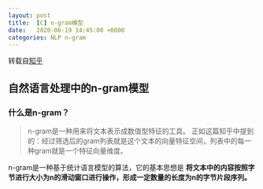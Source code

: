 ```yaml
---
layout: post
title:  [C] n-gram模型
date:   2020-06-19 14:45:08 +0800
categories: NLP n-gram
---
```


转载自[知乎](https://zhuanlan.zhihu.com/p/32829048)

## 自然语言处理中的n-gram模型
### 什么是n-gram？
> n-gram是一种用来将文本表示成数值型特征的工具。
> 正如这篇知乎中提到的：经过筛选后的gram列表就是这个文本的向量特征空间，列表中的每一种gram就是一个特征向量维度。

n-gram是一种基于统计语言模型的算法，它的基本思想是 **将文本中的内容按照字节进行大小为n的滑动窗口进行操作，形成一定数量的长度为n的字节片段序列。**
